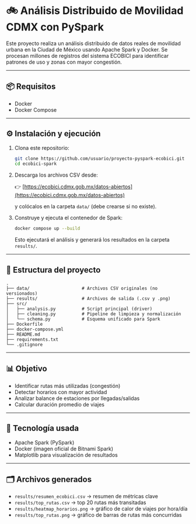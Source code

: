 # 🚲 Análisis Distribuido de Movilidad CDMX con PySpark

Este proyecto realiza un análisis distribuido de datos reales de movilidad urbana en la Ciudad de México usando Apache Spark y Docker. Se procesan millones de registros del sistema ECOBICI para identificar patrones de uso y zonas con mayor congestión.

---

## 📦 Requisitos

* Docker
* Docker Compose

---

## ⚙️ Instalación y ejecución

1. Clona este repositorio:

   ```bash
   git clone https://github.com/usuario/proyecto-pyspark-ecobici.git
   cd ecobici-spark
   ```

2. Descarga los archivos CSV desde:

   👉 [https://ecobici.cdmx.gob.mx/datos-abiertos](https://ecobici.cdmx.gob.mx/datos-abiertos)

   y colócalos en la carpeta `data/` (debe crearse si no existe).

3. Construye y ejecuta el contenedor de Spark:

   ```bash
   docker compose up --build
   ```

   Esto ejecutará el análisis y generará los resultados en la carpeta `results/`.

---

## 📁 Estructura del proyecto

```
.
├── data/                    # Archivos CSV originales (no versionados)
├── results/                 # Archivos de salida (.csv y .png)
├── src/
│   ├── analysis.py          # Script principal (driver)
│   ├── cleaning.py          # Pipeline de limpieza y normalización
│   └── schema.py            # Esquema unificado para Spark
├── Dockerfile
├── docker-compose.yml
├── README.md
├── requirements.txt
└── .gitignore
```

---

## 📊 Objetivo

* Identificar rutas más utilizadas (congestión)
* Detectar horarios con mayor actividad
* Analizar balance de estaciones por llegadas/salidas
* Calcular duración promedio de viajes

---

## 🧪 Tecnología usada

* Apache Spark (PySpark)
* Docker (imagen oficial de Bitnami Spark)
* Matplotlib para visualización de resultados

---

## 🗂️ Archivos generados

* `results/resumen_ecobici.csv` → resumen de métricas clave
* `results/top_rutas.csv` → top 20 rutas más transitadas
* `results/heatmap_horarios.png` → gráfico de calor de viajes por hora/día
* `results/top_rutas.png` → gráfico de barras de rutas más concurridas
